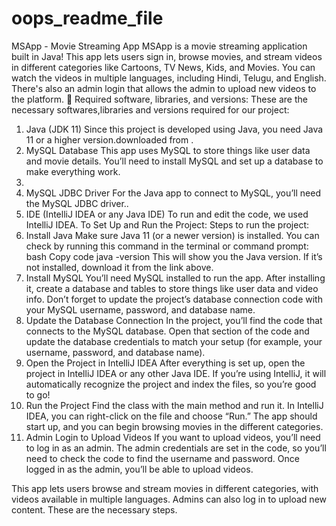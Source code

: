 # oops_readme_file
MSApp - Movie Streaming App
MSApp is a movie streaming application built in Java! This app lets users sign in, browse movies, and stream videos in different categories like Cartoons, TV News, Kids, and Movies. You can watch the videos in multiple languages, including Hindi, Telugu, and English. There's also an admin login that allows the admin to upload new videos to the platform.
	Required software, libraries, and versions:
These are the necessary softwares,libraries and versions required for our project:

1.	Java (JDK 11)
Since this project is developed using Java, you need Java 11 or a higher version.downloaded from .
2.	MySQL Database
This app uses MySQL to store things like user data and movie details. You’ll need to install MySQL and set up a database to make everything work. 
3.	
4.	MySQL JDBC Driver
For the Java app to connect to MySQL, you’ll need the MySQL JDBC driver..
5.	IDE (IntelliJ IDEA or any Java IDE)
To run and edit the code, we used IntelliJ IDEA.
To Set Up and Run the Project:
Steps to run the project:
1.	Install Java
Make sure Java 11 (or a newer version) is installed. You can check by running this command in the terminal or command prompt:
bash
Copy code
java -version
This will show you the Java version. If it’s not installed, download it from the link above.
2.	Install MySQL
You’ll need MySQL installed to run the app. After installing it, create a database and tables to store things like user data and video info. Don’t forget to update the project’s database connection code with your MySQL username, password, and database name.
3.	Update the Database Connection
In the project, you’ll find the code that connects to the MySQL database. Open that section of the code and update the database credentials to match your setup (for example, your username, password, and database name).
4.	Open the Project in IntelliJ IDEA
After everything is set up, open the project in IntelliJ IDEA or any other Java IDE. If you’re using IntelliJ, it will automatically recognize the project and index the files, so you’re good to go!
5.	Run the Project
Find the class with the main method and run it. In IntelliJ IDEA, you can right-click on the file and choose “Run.” The app should start up, and you can begin browsing movies in the different categories.
6.	Admin Login to Upload Videos
If you want to upload videos, you’ll need to log in as an admin. The admin credentials are set in the code, so you’ll need to check the code to find the username and password. Once logged in as the admin, you’ll be able to upload videos.

This app lets users browse and stream movies in different categories, with videos available in multiple languages. Admins can also log in to upload new content. These are the necessary steps. 

